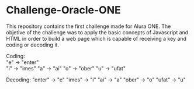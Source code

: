 # Challenge-Oracle-ONE

This repository contains the first challenge made for Alura ONE. The objetive of the challenge was to apply the basic concepts of Javascript and HTML in order to build a web page which is capable of receiving a key and coding or decoding it. 

Coding: 
<br>
"e" -> "enter"
<br>
"i" -> "imes"
"a" -> "ai"
"o" -> "ober"
"u" -> "ufat"

Decoding:
"enter" -> "e"
"imes" -> "i"
"ai" -> "a"
"ober" -> "o"
"ufat" -> "u"
